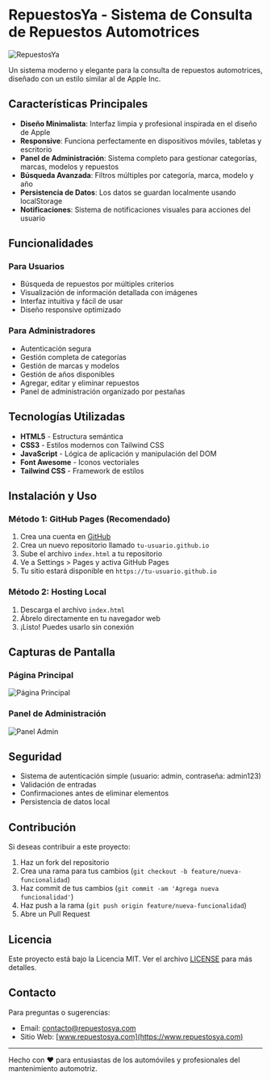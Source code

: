 # RepuestosYa - Sistema de Consulta de Repuestos Automotrices

![RepuestosYa](https://placehold.co/800x400/3b82f6/FFFFFF?text=RepuestosYa+Logo)

Un sistema moderno y elegante para la consulta de repuestos automotrices, diseñado con un estilo similar al de Apple Inc.

## Características Principales

- **Diseño Minimalista**: Interfaz limpia y profesional inspirada en el diseño de Apple
- **Responsive**: Funciona perfectamente en dispositivos móviles, tabletas y escritorio
- **Panel de Administración**: Sistema completo para gestionar categorías, marcas, modelos y repuestos
- **Búsqueda Avanzada**: Filtros múltiples por categoría, marca, modelo y año
- **Persistencia de Datos**: Los datos se guardan localmente usando localStorage
- **Notificaciones**: Sistema de notificaciones visuales para acciones del usuario

## Funcionalidades

### Para Usuarios
- Búsqueda de repuestos por múltiples criterios
- Visualización de información detallada con imágenes
- Interfaz intuitiva y fácil de usar
- Diseño responsive optimizado

### Para Administradores
- Autenticación segura
- Gestión completa de categorías
- Gestión de marcas y modelos
- Gestión de años disponibles
- Agregar, editar y eliminar repuestos
- Panel de administración organizado por pestañas

## Tecnologías Utilizadas

- **HTML5** - Estructura semántica
- **CSS3** - Estilos modernos con Tailwind CSS
- **JavaScript** - Lógica de aplicación y manipulación del DOM
- **Font Awesome** - Iconos vectoriales
- **Tailwind CSS** - Framework de estilos

## Instalación y Uso

### Método 1: GitHub Pages (Recomendado)

1. Crea una cuenta en [GitHub](https://github.com)
2. Crea un nuevo repositorio llamado `tu-usuario.github.io`
3. Sube el archivo `index.html` a tu repositorio
4. Ve a Settings > Pages y activa GitHub Pages
5. Tu sitio estará disponible en `https://tu-usuario.github.io`

### Método 2: Hosting Local

1. Descarga el archivo `index.html`
2. Ábrelo directamente en tu navegador web
3. ¡Listo! Puedes usarlo sin conexión

## Capturas de Pantalla

### Página Principal
![Página Principal](https://placehold.co/600x400/f8fafc/374151?text=P%C3%A1gina+Principal)

### Panel de Administración
![Panel Admin](https://placehold.co/600x400/f8fafc/374151?text=Panel+de+Administraci%C3%B3n)

## Seguridad

- Sistema de autenticación simple (usuario: admin, contraseña: admin123)
- Validación de entradas
- Confirmaciones antes de eliminar elementos
- Persistencia de datos local

## Contribución

Si deseas contribuir a este proyecto:

1. Haz un fork del repositorio
2. Crea una rama para tus cambios (`git checkout -b feature/nueva-funcionalidad`)
3. Haz commit de tus cambios (`git commit -am 'Agrega nueva funcionalidad'`)
4. Haz push a la rama (`git push origin feature/nueva-funcionalidad`)
5. Abre un Pull Request

## Licencia

Este proyecto está bajo la Licencia MIT. Ver el archivo [LICENSE](LICENSE) para más detalles.

## Contacto

Para preguntas o sugerencias:
- Email: contacto@repuestosya.com
- Sitio Web: [www.repuestosya.com](https://www.repuestosya.com)

---

Hecho con ❤️ para entusiastas de los automóviles y profesionales del mantenimiento automotriz.